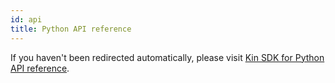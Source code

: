 ```yaml
---
id: api
title: Python API reference
---
```


<script>window.location = "/api-ref/python-sdk/";</script>

If you haven't been redirected automatically, please visit [Kin SDK for Python API reference](/api-ref/python-sdk/).
